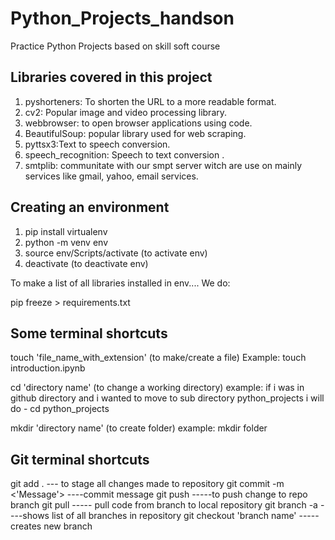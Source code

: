 # Python_Projects_handson
Practice Python Projects based on skill soft course 

## Libraries covered in this project

1. pyshorteners: To shorten the URL to a more readable format.
2. cv2: Popular image and video processing library.
3. webbrowser: to open browser applications using code.
4. BeautifulSoup: popular library used for web scraping.
5. pyttsx3:Text to speech conversion.
6. speech_recognition: Speech to text conversion .
7. smtplib: communitate with our smpt server witch are use on mainly services like gmail, yahoo, email services.


## Creating an environment

1. pip install virtualenv
2. python -m venv env
3. source env/Scripts/activate (to activate env)
4. deactivate (to deactivate env)

To make a list of all libraries installed in env.... We do:

pip freeze > requirements.txt

## Some terminal shortcuts

touch 'file_name_with_extension' (to make/create a file) Example: touch introduction.ipynb

cd 'directory name' (to change a working directory) example: if i was in github directory  and i wanted to move to sub directory python_projects i will do - cd python_projects

mkdir 'directory name' (to create folder) example: mkdir folder

## Git terminal shortcuts

git add .  --- to stage all changes made to repository
git commit -m <'Message'> ----commit message
git push -----to push change to repo branch
git pull ----- pull code from branch to local repository
git branch -a ----shows list of all branches in repository
git checkout 'branch name' -----creates new branch
